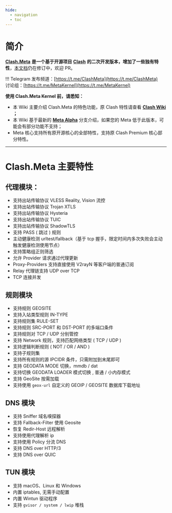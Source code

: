 ```yaml
---
hide:
  - navigation
  - toc
---
```

# 简介

[**Clash.Meta**](https://github.com/MetaCubeX/Clash.Meta/tree/Meta) **是一个基于开源项目** [**Clash**](https://github.com/Dreamacro/clash) **的二次开发版本，增加了一些独有特性**，[本文档](https://github.com/MetaCubeX/Meta-Docs/)仍在修订中，欢迎 PR。

!!! Telegram
    发布频道：[https://t.me/ClashMeta](https://t.me/ClashMeta)  
    讨论组：[https://t.me/MetaKernel](https://t.me/MetaKernel)

**使用 Clash.Meta Kernel 前，请悉知：**

* 本 Wiki 主要介绍 Clash.Meta 的特色功能，原 Clash 特性请查看 [**Clash Wiki** ](https://clash.wiki/)**；**
* 本 Wiki 基于最新的 [**Meta Alpha**](https://github.com/MetaCubeX/Clash.Meta/tree/Alpha) 分支介绍，如果您的 Meta 低于此版本，可能会有部分功能不支持；
* Meta 核心支持所有原开源核心的全部特性，支持原 Clash Premium 核心部分特性。

***

# Clash.Meta 主要特性

## **代理模块：**

* 支持出站传输协议 VLESS Reality, Vision 流控 
* 支持出站传输协议 Trojan XTLS
* 支持出站传输协议 Hysteria
* 支持出站传输协议 TUIC
* 支持出站传输协议 ShadowTLS
* 支持 PASS ( 跳过 ) 规则
* 主动健康检测 urltest/fallback（基于 tcp 握手，限定时间内多次失败会主动触发健康检测使用节点）
* 支持策略组正则筛选
* 允许 Provider 请求通过代理更新
* Proxy-Providers 支持直接使用 V2rayN 等客户端的普通订阅
* Relay 代理链支持 UDP over TCP
* TCP 连接并发

## 规则模块

* 支持规则 GEOSITE
* 支持入站类型规则 IN-TYPE
* 支持规则集 RULE-SET
* 支持规则 SRC-PORT 和 DST-PORT 的多端口条件
* 支持规则对 TCP / UDP 分别管控
* 支持 Network 规则，支持匹配网络类型 ( TCP / UDP )
* 支持逻辑判断规则 ( NOT / OR / AND )
* 支持子规则集
* 支持所有规则的源 IPCIDR 条件，只需附加到末尾即可
* 支持 GEODATA MODE 切换，mmdb / dat
* 支持切换 GEODATA LOADER 模式切换 , 普通 / 小内存模式
* 支持 GeoSite 按需加载 
* 支持使用 `geox-url` 自定义的 GEOIP / GEOSITE 数据库下载地址

## DNS 模块

* 支持 Sniffer 域名嗅探器
* 支持 Fallback-Filter 使用 Geosite
* 恢复 Redir-Host 远程解析
* 支持使用代理解析 ip
* 支持使用 Policy 分流 DNS
* 支持 DNS over HTTP/3
* 支持 DNS over QUIC

## TUN 模块

* 支持 macOS、Linux 和 Windows
* 内置 iptables, 无需手动配置
* 内置 Wintun 驱动程序
* 支持 `gvisor / system / lwip` 堆栈


